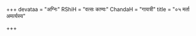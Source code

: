 +++
devataa = "अग्निः"
RShiH = "वत्सः काण्वः"
ChandaH = "गायत्री"
title = "०५ मर्ता अमर्त्यस्य"

+++
